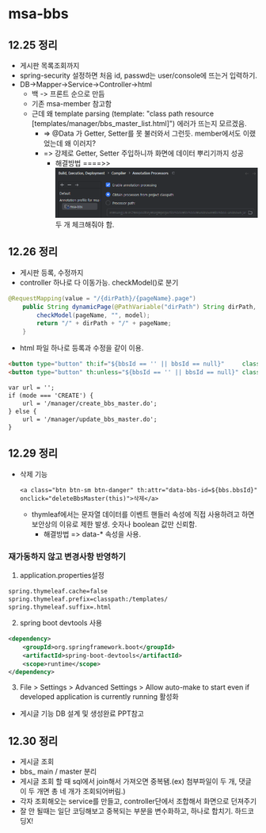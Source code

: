 # msa-bbs
## 12.25 정리
* 게시판 목록조회까지
* spring-security 설정하면 처음 id, passwd는 user/console에 뜨는거 입력하기.
* DB->Mapper->Service->Controller->html
  * 백 -> 프론트 순으로 만듬
  * 기존 msa-member 참고함
  * 근데 왜 template parsing (template: "class path resource [templates/manager/bbs_master_list.html]") 에러가 뜨는지 모르겠음.
    * => @Data 가 Getter, Setter를 못 불러와서 그런듯. member에서도 이랬었는데 왜 이러지?
    * => 강제로 Getter, Setter 주입하니까 화면에 데이터 뿌리기까지 성공
      * 해결방법 ====>> ![img.png](img/img.png) 두 개 체크해줘야 함.

## 12.26 정리
* 게시판 등록, 수정까지
* controller 하나로 다 이동가능. checkModel()로 분기
```java
@RequestMapping(value = "/{dirPath}/{pageName}.page")
    public String dynamicPage(@PathVariable("dirPath") String dirPath, @PathVariable("pageName") String pageName, Model model) {
        checkModel(pageName, "", model);
        return "/" + dirPath + "/" + pageName;
    }
```
* html 파일 하나로 등록과 수정을 같이 이용.
```html
<button type="button" th:if="${bbsId == '' || bbsId == null}"     class="btn btn-primary" onclick="save('CREATE')"><span th:text="${btnName}">등록</span></button>
<button type="button" th:unless="${bbsId == '' || bbsId == null}" class="btn btn-primary" onclick="save('UPDATE')"><span th:text="${btnName}">수정</span></button>
```
```shell
var url = '';
if (mode === 'CREATE') {
    url = '/manager/create_bbs_master.do';
} else {
    url = '/manager/update_bbs_master.do';
}
```

## 12.29 정리
* 삭제 기능
  ```shell
  <a class="btn btn-sm btn-danger" th:attr="data-bbs-id=${bbs.bbsId}" onclick="deleteBbsMaster(this)">삭제</a>
  ```
  * thymleaf에서는 문자열 데이터를 이벤트 핸들러 속성에 직접 사용하려고 하면 보안상의 이유로 제한 발생. 숫자나 boolean 값만 신뢰함.
    * 해결방법 => data-* 속성을 사용.

### 재가동하지 않고 변경사항 반영하기
  1. application.properties설정
  ```properties
  spring.thymeleaf.cache=false
  spring.thymeleaf.prefix=classpath:/templates/
  spring.thymeleaf.suffix=.html
  ```
  2. spring boot devtools 사용
  ```xml
  <dependency>
      <groupId>org.springframework.boot</groupId>
      <artifactId>spring-boot-devtools</artifactId>
      <scope>runtime</scope>
  </dependency>
  ```
  3. File > Settings > Advanced Settings > Allow auto-make to start even if developed application is currently running 활성화
  
* 게시글 기능 DB 설계 및 생성완료 PPT참고

## 12.30 정리
* 게시글 조회
* bbs_ main / master 분리
* 게시글 조회 할 때 sql에서 join해서 가져오면 중복됌.(ex) 첨부파일이 두 개, 댓글이 두 개면 총 네 개가 조회되어버림.)
* 각자 조회해오는 service를 만들고, controller단에서 조합해서 화면으로 던져주기
* 잘 안 될때는 일단 코딩해보고 중복되는 부분을 변수화하고, 하나로 합치기. 하드코딩X!